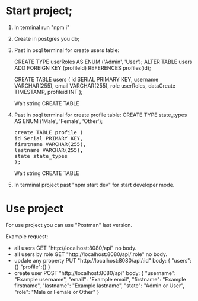 # Start project;

1. In terminal run "npm i"
2. Create in postgres you db;
3. Past in psql terminal for create users table:

   CREATE TYPE userRoles AS ENUM ('Admin', 'User');
   ALTER TABLE users ADD FOREIGN KEY (profileId) REFERENCES profiles(id);

   CREATE TABLE users (
   id SERIAL PRIMARY KEY,
   username VARCHAR(255),
   email VARCHAR(255),
   role userRoles,
   dataCreate TIMESTAMP,
   profileid INT
   );

   Wait string CREATE TABLE

4. Past in psql terminal for create profile table:
   CREATE TYPE state_types AS ENUM ('Male', 'Female', 'Other');
   <pre>
   create TABLE profile (
   id Serial PRIMARY KEY,
   firstname VARCHAR(255),
   lastname VARCHAR(255),
   state state_types
   );
   </pre>

   Wait string CREATE TABLE

5. In terminal project past "npm start dev" for start developer mode.

# Use project

For use project you can use "Postman" last version.

Example request:

- all users GET "http://localhost:8080/api" no body.
- all users by role GET "http://localhost:8080/api/:role" no body.
- update any property PUT "http://localhost:8080/api/:id" body:
  {
  "users": {}
  "profile":{}
  }
- create user POST "http://localhost:8080/api" body:
  {
  "username": "Example username",
  "email": "Example email",
  "firstname": "Example firstname",
  "lastname": "Example lastname",
  "state": "Admin or User",
  "role": "Male or Female or Other"
  }
